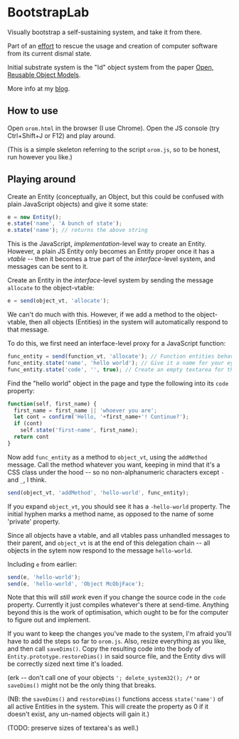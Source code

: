 # BootstrapLab
Visually bootstrap a self-sustaining system, and take it from there.

Part of an [effort](https://github.com/d-cook/SomethingNew) to rescue the usage and creation of computer software from its current dismal state.

Initial substrate system is the "Id" object system from the paper [Open, Reusable Object Models](www.vpri.org/pdf/tr2006003a_objmod.pdf).

More info at my [blog](https://programmingmadecomplicated.wordpress.com/category/programming/bootstraplab/).

## How to use
Open `orom.html` in the browser (I use Chrome). Open the JS console (try Ctrl+Shift+J or F12) and play around.

(This is a simple skeleton referring to the script `orom.js`, so to be honest, run however you like.)

## Playing around

Create an Entity (conceptually, an Object, but this could be confused with plain JavaScript objects) and give it some state:

```javascript
e = new Entity();
e.state('name', 'A bunch of state');
e.state('name'); // returns the above string
```

This is the JavaScript, *implementation*-level way to create an Entity. However, a plain JS Entity only becomes an Entity proper once it has a *vtable* -- then it becomes a true part of the *interface*-level system, and messages can be sent to it.

Create an Entity in the *interface*-level system by sending the message `allocate` to the object-vtable:
```javascript
e = send(object_vt, 'allocate');
```

We can't do much with this. However, if we add a method to the object-vtable, then all objects (Entities) in the system will automatically respond to that message.

To do this, we first need an interface-level proxy for a JavaScript function:

```javascript
func_entity = send(function_vt, 'allocate'); // Function entities behave according to function_vt
func_entity.state('name', 'hello world'); // Give it a name for your eyes
func_entity.state('code', '', true); // Create an empty textarea for the JS source code.
```

Find the "hello world" object in the page and type the following into its `code` property:
```javascript
function(self, first_name) {
  first_name = first_name || 'whoever you are';
  let cont = confirm('Hello, '+first_name+'! Continue?');
  if (cont)
    self.state('first-name', first_name);
  return cont
}
```

Now add `func_entity` as a method to `object_vt`, using the `addMethod` message. Call the method whatever you want, keeping in mind that it's a CSS class under the hood -- so no non-alphanumeric characters except `-` and `_`, I think.

```javascript
send(object_vt, 'addMethod', 'hello-world', func_entity);
```

If you expand `object_vt`, you should see it has a `-hello-world` property. The initial hyphen marks a method name, as opposed to the name of some 'private' property.

Since all objects have a vtable, and all vtables pass unhandled messages to their parent, and `object_vt` is at the end of this delegation chain -- all objects in the sytem now respond to the message `hello-world`.

Including `e` from earlier:
```javascript
send(e, 'hello-world');
send(e, 'hello-world', 'Object McObjFace');
```

Note that this will *still work* even if you change the source code in the `code` property. Currently it just compiles whatever's there at send-time. Anything beyond this is the work of optimisation, which ought to be for the computer to figure out and implement.

If you want to keep the changes you've made to the system, I'm afraid you'll have to add the steps so far to `orom.js`. Also, resize everything as you like, and then call `saveDims()`. Copy the resulting code into the body of `Entity.prototype.restoreDims()` in said source file, and the Entity divs will be correctly sized next time it's loaded.

(erk -- don't call one of your objects `'; delete_system32(); /*` or `saveDims()` might not be the only thing that breaks.

(NB: the `saveDims()` and `restoreDims()` functions access `state('name')` of all active Entities in the system. This will create the property as 0 if it doesn't exist, any un-named objects will gain it.)

(TODO: preserve sizes of textarea's as well.)
